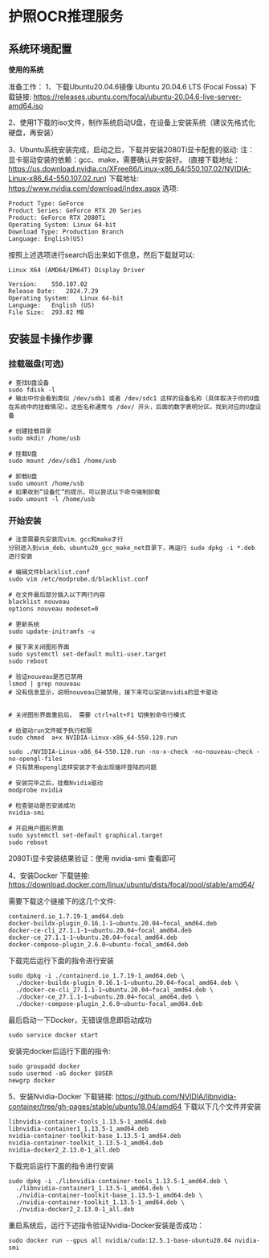 # 护照OCR推理服务

## 系统环境配置

**使用的系统**

准备工作：
1、下载Ubuntu20.04.6镜像
Ubuntu 20.04.6 LTS (Focal Fossa)
下载链接: https://releases.ubuntu.com/focal/ubuntu-20.04.6-live-server-amd64.iso

2、使用1下载的iso文件，制作系统启动U盘，在设备上安装系统（建议先格式化硬盘，再安装）

3、Ubuntu系统安装完成，启动之后，下载并安装2080Ti显卡配套的驱动:
注：显卡驱动安装的依赖：gcc、make，需要确认并安装好。
(直接下载地址：https://us.download.nvidia.cn/XFree86/Linux-x86_64/550.107.02/NVIDIA-Linux-x86_64-550.107.02.run)
下载地址: https://www.nvidia.com/download/index.aspx
选项:

```
Product Type: GeForce
Product Series: GeForce RTX 20 Series
Product: GeForce RTX 2080Ti
Operating System: Linux 64-bit
Download Type: Production Branch
Language: English(US)
```

按照上述选项进行search后出来如下信息，然后下载就可以:
```
Linux X64 (AMD64/EM64T) Display Driver

Version:	550.107.02
Release Date:	2024.7.29
Operating System:	Linux 64-bit
Language:	English (US)
File Size:	293.02 MB
```

## 安装显卡操作步骤

### 挂载磁盘(可选)

```
# 查找U盘设备
sudo fdisk -l
# 输出中你会看到类似 /dev/sdb1 或者 /dev/sdc1 这样的设备名称（具体取决于你的U盘在系统中的挂载情况）。这些名称通常与 /dev/ 开头，后面的数字表明分区。找到对应的U盘设备

# 创建挂载目录
sudo mkdir /home/usb

# 挂载U盘
sudo mount /dev/sdb1 /home/usb

# 卸载U盘
sudo umount /home/usb
# 如果收到“设备忙”的提示，可以尝试以下命令强制卸载
sudo umount -l /home/usb
```

### 开始安装

```
# 注意需要先安装完vim、gcc和make才行
分别进入到vim_deb、ubuntu20_gcc_make_net目录下，再运行 sudo dpkg -i *.deb 进行安装

# 编辑文件blacklist.conf
sudo vim /etc/modprobe.d/blacklist.conf

# 在文件最后部分插入以下两行内容
blacklist nouveau
options nouveau modeset=0

# 更新系统
sudo update-initramfs -u

# 接下来关闭图形界面
sudo systemctl set-default multi-user.target
sudo reboot

# 验证nouveau是否已禁用
lsmod | grep nouveau
# 没有信息显示，说明nouveau已被禁用，接下来可以安装nvidia的显卡驱动


# 关闭图形界面重启后， 需要 ctrl+alt+F1 切换到命令行模式

# 给驱动run文件赋予执行权限
sudo chmod  a+x NVIDIA-Linux-x86_64-550.120.run

sudo ./NVIDIA-Linux-x86_64-550.120.run -no-x-check -no-nouveau-check -no-opengl-files 
# 只有禁用opengl这样安装才不会出现循环登陆的问题

# 安装完毕之后，挂载Nvidia驱动
modprobe nvidia

# 检查驱动是否安装成功
nvidia-smi

# 开启用户图形界面
sudo systemctl set-default graphical.target
sudo reboot
```

2080Ti显卡安装结果验证：使用 nvidia-smi 查看即可

4、安装Docker
下载链接: https://download.docker.com/linux/ubuntu/dists/focal/pool/stable/amd64/

需要下载这个链接下的这几个文件:
```
containerd.io_1.7.19-1_amd64.deb
docker-buildx-plugin_0.16.1-1~ubuntu.20.04~focal_amd64.deb
docker-ce-cli_27.1.1-1~ubuntu.20.04~focal_amd64.deb
docker-ce_27.1.1-1~ubuntu.20.04~focal_amd64.deb
docker-compose-plugin_2.6.0~ubuntu-focal_amd64.deb
```

下载完后运行下面的指令进行安装

```
sudo dpkg -i ./containerd.io_1.7.19-1_amd64.deb \
  ./docker-buildx-plugin_0.16.1-1~ubuntu.20.04~focal_amd64.deb \
  ./docker-ce-cli_27.1.1-1~ubuntu.20.04~focal_amd64.deb \
  ./docker-ce_27.1.1-1~ubuntu.20.04~focal_amd64.deb \
  ./docker-compose-plugin_2.6.0~ubuntu-focal_amd64.deb
```

最后启动一下Docker，无错误信息即启动成功
```
sudo service docker start
```

安装完docker后运行下面的指令:

```
sudo groupadd docker
sudo usermod -aG docker $USER
newgrp docker
```

5、安装Nvidia-Docker
下载链接: https://github.com/NVIDIA/libnvidia-container/tree/gh-pages/stable/ubuntu18.04/amd64
下载以下几个文件并安装

```
libnvidia-container-tools_1.13.5-1_amd64.deb
libnvidia-container1_1.13.5-1_amd64.deb
nvidia-container-toolkit-base_1.13.5-1_amd64.deb
nvidia-container-toolkit_1.13.5-1_amd64.deb
nvidia-docker2_2.13.0-1_all.deb
```

下载完后运行下面的指令进行安装

```
sudo dpkg -i ./libnvidia-container-tools_1.13.5-1_amd64.deb \
  ./libnvidia-container1_1.13.5-1_amd64.deb \
  ./nvidia-container-toolkit-base_1.13.5-1_amd64.deb \
  ./nvidia-container-toolkit_1.13.5-1_amd64.deb \
  ./nvidia-docker2_2.13.0-1_all.deb
```

重启系统后，运行下述指令验证Nvidia-Docker安装是否成功：
```
sudo docker run --gpus all nvidia/cuda:12.5.1-base-ubuntu20.04 nvidia-smi
```